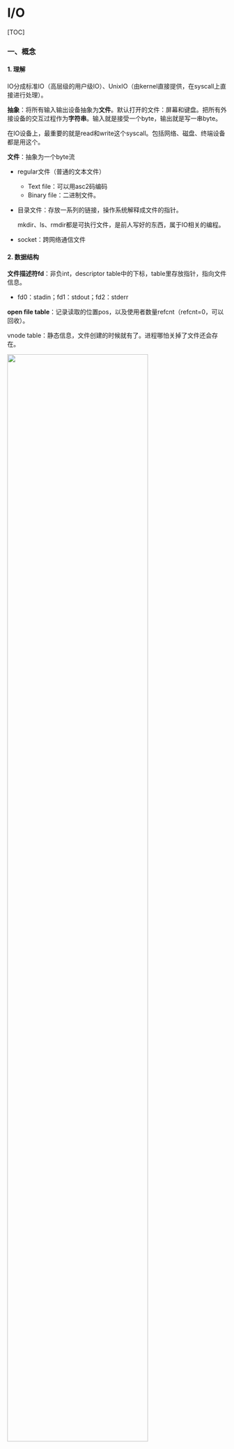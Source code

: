 # I/O

[TOC]

### 一、概念

#### 1. 理解

IO分成标准IO（高层级的用户级IO）、UnixIO（由kernel直接提供，在syscall上直接进行处理）。

**抽象**：将所有输入输出设备抽象为**文件**。默认打开的文件：屏幕和键盘。把所有外接设备的交互过程作为**字符串**。输入就是接受一个byte，输出就是写一串byte。

在IO设备上，最重要的就是read和write这个syscall。包括网络、磁盘、终端设备都是用这个。

**文件**：抽象为一个byte流

* regular文件（普通的文本文件）

  * Text file：可以用asc2码编码
  * Binary file：二进制文件。

* 目录文件：存放一系列的链接，操作系统解释成文件的指针。

  mkdir、ls、rmdir都是可执行文件，是前人写好的东西，属于IO相关的编程。

* socket：跨网络通信文件

#### 2. 数据结构

**文件描述符fd**：非负int，descriptor table中的下标，table里存放指针，指向文件信息。

* fd0：stadin；fd1：stdout；fd2：stderr

**open file table**：记录读取的位置pos，以及使用者数量refcnt（refcnt=0，可以回收）。

vnode table：静态信息，文件创建的时候就有了。进程哪怕关掉了文件还会存在。

<img src="./img/io1.png" width="80%">

其中只有第一个结构是每个进程独一份，其余都是共享的。



Fork

* descriptor table是一份和父进程一样的副本
* 共享同一个open file（进程之间的共享）
* kernel维护refcnt++

<img src="./img/io2.png" width="80%">

#### 3. 文件操作

```c
// ssize_t:有符号整数
// size_t:无符号整数

// 成功返回新文件描述符，出错-1
// flag：如何访问（只读、只写...
// mode：访问权限
// 每次打开创建一个文件表
int open(char *filename, int flags, mode_t mode);

// 成功0，出错-1
int close(int fd);

// 成功返回度的字节数，只读到EOF返回0，出错-1
// 读最多n个byte到buf中
ssize_t read(int fd, void *buf, size_t n);

// 成功则为写的字数，出错-1
ssize_t write(int fd, const void *buf, size_t n);

// 读文件的metadata，只能通过unix io实现
// 访问vnode，可以不打开文件
int stat(const char *filename, struct stat *buf);
int fstat(int fd, struct stat *buf) ;

//重定向，dup2(4,1)表示把标准输出fd1对应到fd4指向的地方
int dup2(int oldfd, int newfd);
```

<img src="./img/io3.png" >

<center>dup2(4,1)</center>



Short count问题：

* read读到了EOF
* 从终端读入
* syscall打断了read
* 读写socket：网络延迟等



#### 4. RIO健壮读写

终端设备和网络上不能使用std io，syscall过长可能被signal打断（short count）。

##### 无缓冲

内存直接到文件。unix IO就是无缓冲的

`rio_readn` `rio_writen` p899

如果没读完，while循环回去继续读

##### 带缓冲

rio_readlineb：先判断buffer是否已经空了

* buffer非空
  * 要读的比buffer大，直接返回整个buffer。
  * 想读的比buffer小，返回对应的值。
  * 把buffer数据copy到内存中
  * 然后调整pointer和rio_cnt（buffer中剩余的数量）

* buffer为空
  * 从disk中读取buffer size的数据（自动）
  * pointer指向开头，cnt设置为新填入的数据数量。

#### 5. Standard I/O

抽象为：stream。不太会返回到读过之前的东西，更适合网络

提供了完整缓冲区的功能：写操作会等凑够一定的数量才会写到disk中。

> \n是printf缓冲区的一个刷新条件，还有定时刷新、强制刷新（fflush）

#### 6. 选择

rio和标准io都是基于unix io实现的

* unix I/O
  * 所有功能都可以完成，low level。理论上单次io操作，overhead是最小的。
  * 检查metadata：只有unix io提供了检查接口。（fstatus不属于std I/O，属于unix I/O）
  * 异步安全的，**在signal handler里面只能使用unix I/O**。
  * 实现很脆弱很敏感，代码复杂，容易出错。 

* std io
  * 支持缓冲区，在一系列操作的时候性能更好。
  * 支持general的操作。比如支持变参数的函数（printf）
  * 不是signal-safe的，不能访问metadata。
  * 加了缓冲，不太适合网络的操作。

> read buffer和write buffer是两个buffer。又读又写时，如果write缓冲区没有刷新，紧跟了一个read，可能会读到旧数据。建议避免，或者加上fflush。
>
> 在一个网络流上同时进行读写。需要把这个网络流打开两次，把fd打开两次，有两个数据结构，close的时候，可能会把一个文件close两次。

**规则**：

* 尽可能使用high-level的io。
* 遇到signal和metadata的情况，只能使用unix io。
* 不要用scanf或rio_readlineb读二进制文件：可能有很多0xa但是并非终止

### 二、习题

#### 1.

```cpp
int main()
{
   int fd1, fd2, fd3;
   char *buf1 = (char *)malloc(10);
   char *buf2 = (char *)malloc(10);

   fd1 = open("a.txt", ORDWR, 0);
   fd2 = open("b.txt", ORDWR | O_APPEND, 0);
   fd3 = open("a.txt", ORDWR, 0);

   if (fork() == 0) { // 子进程移动了光标
      read(fd2, buf1, 2); // buf1:"01"
      dup2(fd1, fd2);// fd2 -> a.txt 这个对父进程不影响
      read(fd2, buf1, 1); // buf1:"a"
      exit(0);
   }

   waitpid(-1, NULL, 0);
   read(fd2, buf1, 3); // buf1:"234"
   write(fd1, buf1, 3); //a.txt:"a234efg"从光标位置覆盖3个
   read(fd1, buf1, 10); // buf1:"efg" short count
   printf("%s \n", buf1); // "efg"
   read(fd3, buf2, 10); //buf2:"a234efg" 另一个file table光标在开头
   dup2(fd2, 1); // 1:stdout
   printf("%s \n", buf2); // 这里输出到fd2,b.txt的模式是append，写在末尾

   free(buf1);
   free(buf2);
   exit(0);
}
```

a.txt：abcdefg

b.txt：0123456789

1. What will the contents of a.txt and b.txt be after the program completes? 

   a.txt: **a234efg** b.txt: **0123456789a234efg** 

2. What will be printed on stdout? 

   **efg**

